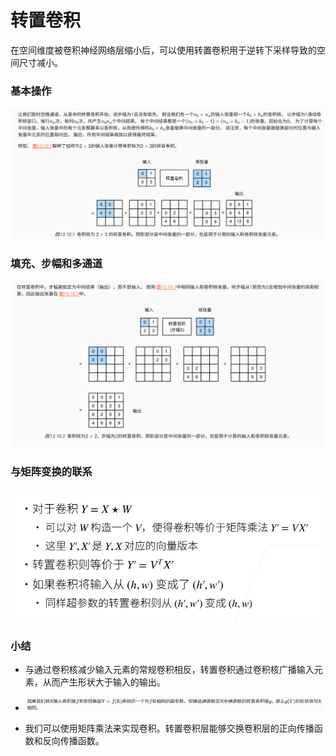 # 转置卷积
在空间维度被卷积神经网络层缩小后，可以使用转置卷积用于逆转下采样导致的空间尺寸减小。

### 基本操作
![](.转置卷积_images/05929f8b.png)

### 填充、步幅和多通道
![](.转置卷积_images/424bc431.png)

### 与矩阵变换的联系
![](.转置卷积_images/1326b92a.png)

### 小结
* 与通过卷积核减少输入元素的常规卷积相反，转置卷积通过卷积核广播输入元素，从而产生形状大于输入的输出。

* ![](.转置卷积_images/d50fc3ee.png)

* 我们可以使用矩阵乘法来实现卷积。转置卷积层能够交换卷积层的正向传播函数和反向传播函数。